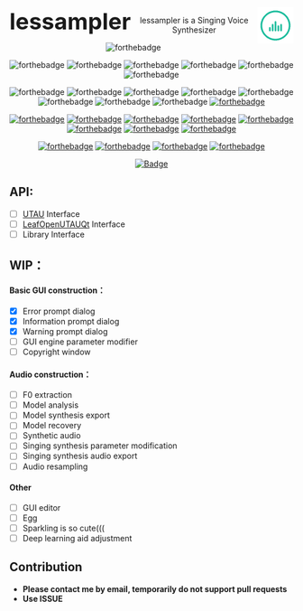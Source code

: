 <div style="Float:left; font-size:40px"><b>lessampler</b></div>
<div style="Float:right"><img width="64" src="Resources/icon_128.gif" alt="lessampler logo"></div>
<p align="center">lessampler is a Singing Voice Synthesizer</p>

<div align="center">
 
  ![forthebadge](https://forthebadge.com/images/badges/built-by-crips.svg)
  
  ![forthebadge](https://forthebadge.com/images/badges/built-by-developers.svg)
  ![forthebadge](https://forthebadge.com/images/badges/built-by-hipsters.svg)
  ![forthebadge](https://forthebadge.com/images/badges/built-with-love.svg)
  ![forthebadge](https://forthebadge.com/images/badges/built-with-swag.svg)
  ![forthebadge](https://forthebadge.com/images/badges/built-with-resentment.svg)
  ![forthebadge](https://forthebadge.com/images/badges/built-with-science.svg)
  
  ![forthebadge](https://forthebadge.com/images/badges/powered-by-case-western-reserve.svg)
  ![forthebadge](https://forthebadge.com/images/badges/powered-by-comcast.svg)
  ![forthebadge](https://forthebadge.com/images/badges/powered-by-electricity.svg)
  ![forthebadge](https://forthebadge.com/images/badges/powered-by-jeffs-keyboard.svg)
  ![forthebadge](https://forthebadge.com/images/badges/powered-by-netflix.svg)
  ![forthebadge](https://forthebadge.com/images/badges/powered-by-oxygen.svg)
  ![forthebadge](https://forthebadge.com/images/badges/powered-by-water.svg)
  ![forthebadge](https://forthebadge.com/images/badges/powered-by-watergate.svg)
  [![forthebadge](https://forthebadge.com/images/badges/powered-by-electricity.svg)](https://forthebadge.com)
  
  [![forthebadge](https://forthebadge.com/images/badges/gluten-free.svg)](https://forthebadge.com)
  [![forthebadge](https://forthebadge.com/images/badges/oooo-kill-em.svg)](https://forthebadge.com)
  [![forthebadge](https://forthebadge.com/images/badges/contains-cat-gifs.svg)](https://forthebadge.com)
  [![forthebadge](https://forthebadge.com/images/badges/ages-12.svg)](https://forthebadge.com)
  [![forthebadge](https://forthebadge.com/images/badges/check-it-out.svg)](https://forthebadge.com)
  [![forthebadge](https://forthebadge.com/images/badges/for-you.svg)](https://forthebadge.com)
  [![forthebadge](https://forthebadge.com/images/badges/makes-people-smile.svg)](https://forthebadge.com)
  [![forthebadge](https://forthebadge.com/images/badges/uses-git.svg)](https://forthebadge.com)

  [![forthebadge](https://forthebadge.com/images/badges/made-with-c-plus-plus.svg)](https://forthebadge.com)
  [![forthebadge](https://forthebadge.com/images/badges/made-with-c.svg)](https://forthebadge.com)
  [![forthebadge](https://forthebadge.com/images/badges/made-with-python.svg)](https://forthebadge.com)
  [![forthebadge](https://forthebadge.com/images/badges/you-didnt-ask-for-this.svg)](https://forthebadge.com)

  [![Badge](https://img.shields.io/badge/link-996.icu-%23FF4D5B.svg?style=for-the-badge)](https://996.icu/#/en_US)

</div>

## API:
- [ ] [UTAU](http://utau2008.xrea.jp/) Interface
- [ ] [LeafOpenUTAUQt](https://github.com/shine5402/LeafOpenUTAUQt) Interface
- [ ] Library Interface

## WIP：
#### Basic GUI construction：
- [X] Error prompt dialog
- [X] Information prompt dialog
- [X] Warning prompt dialog
- [ ] GUI engine parameter modifier
- [ ] Copyright window

#### Audio construction：
- [ ] F0 extraction
- [ ] Model analysis
- [ ] Model synthesis export
- [ ] Model recovery
- [ ] Synthetic audio
- [ ] Singing synthesis parameter modification
- [ ] Singing synthesis audio export
- [ ] Audio resampling

#### Other
- [ ] GUI editor
- [ ] Egg
- [ ] Sparkling is so cute(((
- [ ] Deep learning aid adjustment

## Contribution
- **Please contact me by email, temporarily do not support pull requests**  
- **Use ISSUE**
